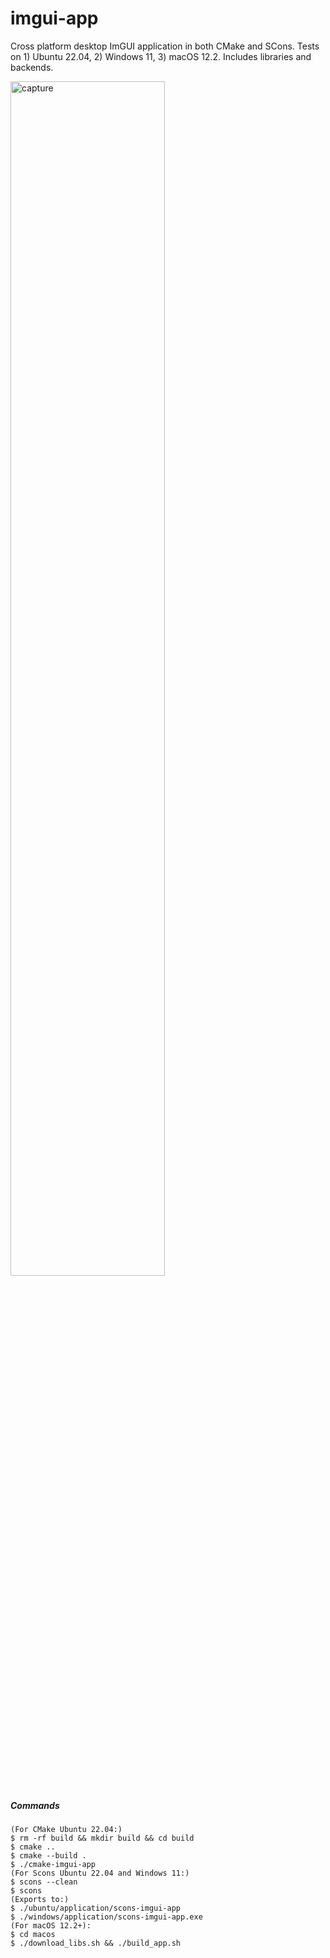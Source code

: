 # imgui-app
Cross platform desktop ImGUI application in both CMake and SCons. Tests on 1) Ubuntu 22.04, 2) Windows 11, 3) macOS 12.2. Includes libraries and backends.

<!-- ![capture](ubuntu/capture20240228.png) -->
<img src="ubuntu/screenshot20240530.png" alt="capture" width="70%" />

##### Commands
```
(For CMake Ubuntu 22.04:)
$ rm -rf build && mkdir build && cd build
$ cmake ..
$ cmake --build .
$ ./cmake-imgui-app
(For Scons Ubuntu 22.04 and Windows 11:)
$ scons --clean
$ scons
(Exports to:)
$ ./ubuntu/application/scons-imgui-app
$ ./windows/application/scons-imgui-app.exe
(For macOS 12.2+):
$ cd macos
$ ./download_libs.sh && ./build_app.sh
```




